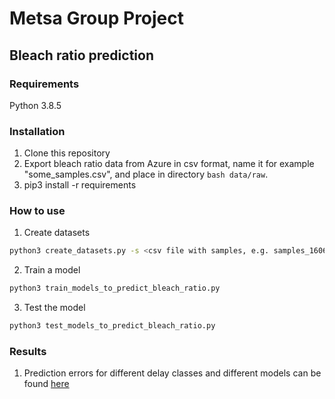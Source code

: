 # Metsa Group Project

## Bleach ratio prediction

### Requirements

Python 3.8.5

### Installation

1. Clone this repository
2. Export bleach ratio data from Azure in csv format, name it for example "some_samples.csv", and place in directory ```bash data/raw```.
3. pip3 install -r requirements

### How to use

1. Create datasets

```bash
python3 create_datasets.py -s <csv file with samples, e.g. samples_16062021.csv>
```

2. Train a model

```bash
python3 train_models_to_predict_bleach_ratio.py
```

3. Test the model

```bash
python3 test_models_to_predict_bleach_ratio.py
```

### Results

1. Prediction errors for different delay classes and different models can be found [here](results/predict_bleach_ratio/predict_bleach_ratio_error.csv)
